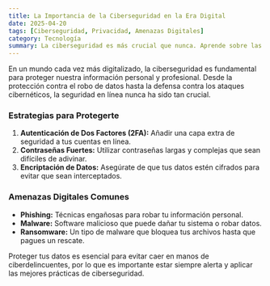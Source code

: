 ```yaml
---
title: La Importancia de la Ciberseguridad en la Era Digital
date: 2025-04-20
tags: [Ciberseguridad, Privacidad, Amenazas Digitales]
category: Tecnología
summary: La ciberseguridad es más crucial que nunca. Aprende sobre las amenazas digitales y cómo proteger tu información personal.
---
```


En un mundo cada vez más digitalizado, la ciberseguridad es fundamental para proteger nuestra información personal y profesional. Desde la protección contra el robo de datos hasta la defensa contra los ataques cibernéticos, la seguridad en línea nunca ha sido tan crucial.

### Estrategias para Protegerte

1. **Autenticación de Dos Factores (2FA):** Añadir una capa extra de seguridad a tus cuentas en línea.
2. **Contraseñas Fuertes:** Utilizar contraseñas largas y complejas que sean difíciles de adivinar.
3. **Encriptación de Datos:** Asegúrate de que tus datos estén cifrados para evitar que sean interceptados.

### Amenazas Digitales Comunes

- **Phishing:** Técnicas engañosas para robar tu información personal.
- **Malware:** Software malicioso que puede dañar tu sistema o robar datos.
- **Ransomware:** Un tipo de malware que bloquea tus archivos hasta que pagues un rescate.

Proteger tus datos es esencial para evitar caer en manos de ciberdelincuentes, por lo que es importante estar siempre alerta y aplicar las mejores prácticas de ciberseguridad.
